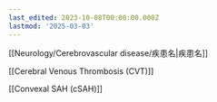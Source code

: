 ```yaml
---
last_edited: 2023-10-08T00:00:00.000Z
lastmod: '2025-03-03'
---
```





  

  

[[Neurology/Cerebrovascular disease/疾患名|疾患名]]

  

  

  

[[Cerebral Venous Thrombosis (CVT)]]

[[Convexal SAH (cSAH)]]
